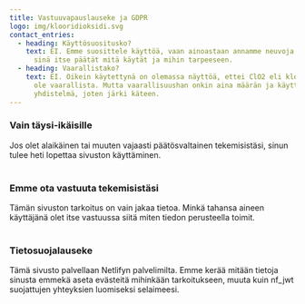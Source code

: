 ```yaml
---
title: Vastuuvapauslauseke ja GDPR
logo: img/klooridioksidi.svg
contact_entries:
  - heading: Käyttösuositusko?
    text: EI. Emme suosittele käyttöä, vaan ainoastaan annamme neuvoja. Sinä ja vain
      sinä itse päätät mitä käytät ja mihin tarpeeseen.
  - heading: Vaarallistako?
    text: EI. Oikein käytettynä on olemassa näyttöä, ettei ClO2 eli klooridioksidi
      ole vaarallista. Mutta vaarallisuushan onkin aina määrän ja käyttötavan
      yhdistelmä, joten järki käteen.
---
```

<h3 class="f4 b lh-title mb2">Vain täysi-ikäisille</h3>
Jos olet alaikäinen tai muuten vajaasti päätösvaltainen tekemisistäsi, sinun tulee heti lopettaa sivuston käyttäminen.
<br />&nbsp;
<h3 class="f4 b lh-title mb2">Emme ota vastuuta tekemisistäsi</h3>
Tämän sivuston tarkoitus on vain jakaa tietoa. Minkä tahansa aineen käyttäjänä olet itse vastuussa siitä miten tiedon perusteella toimit.
<br />&nbsp;
<h3 class="f4 b lh-title mb2">Tietosuojalauseke</h3>
Tämä sivusto palvellaan Netlifyn palvelimilta. Emme kerää mitään tietoja sinusta emmekä aseta evästeitä mihinkään tarkoitukseen, muuta kuin nf_jwt suojattujen yhteyksien luomiseksi selaimeesi.
<br />&nbsp;
